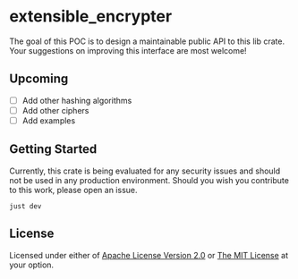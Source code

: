# extensible_encrypter

The goal of this POC is to design a maintainable public API to this lib crate.  Your suggestions on improving this interface are most welcome!

## Upcoming

- [ ] Add other hashing algorithms
- [ ] Add other ciphers
- [ ] Add examples

## Getting Started

Currently, this crate is being evaluated for any security issues and should not be used in any production environment.  Should you wish you contribute to this work, please open an issue.

```
just dev
```

## License

Licensed under either of [Apache License Version 2.0](./LICENSE-APACHE) or [The MIT License](./LICENSE-MIT) at your option.


